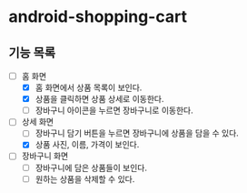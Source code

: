 # android-shopping-cart

## 기능 목록
- [ ] 홈 화면 
  - [x] 홈 화면에서 상품 목록이 보인다.
  - [x] 상품을 클릭하면 상품 상세로 이동한다.
  - [ ] 장바구니 아이콘을 누르면 장바구니로 이동한다.

- [ ] 상세 화면
  - [ ] 장바구니 담기 버튼을 누르면 장바구니에 상품을 담을 수 있다.
  - [x] 상품 사진, 이름, 가격이 보인다.

- [ ] 장바구니 화면
  - [ ] 장바구니에 담은 상품들이 보인다.
  - [ ] 원하는 상품을 삭제할 수 있다.
